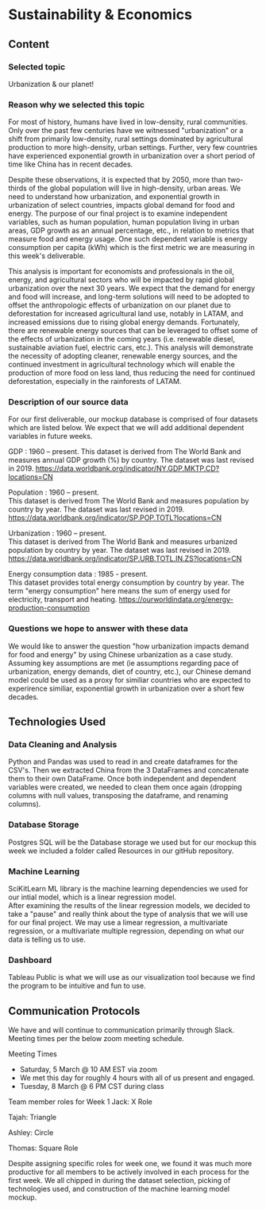 # Sustainability & Economics

## Content

### Selected topic

Urbanization & our planet!

### Reason why we selected this topic

For most of history, humans have lived in low-density, rural communities.  Only over the past few centuries have we witnessed "urbanization" or a shift from primarily low-density, rural settings dominated by agricultural production to more high-density, urban settings.  Further, very few countries have experienced exponential growth in urbanization over a short period of time like China has in recent decades.  

Despite these observations, it is expected that by 2050, more than two-thirds of the global population will live in high-density, urban areas. We need to understand how urbanization, and exponential growth in urbanization of select countries, impacts global demand for food and energy.  The purpose of our final project is to examine independent variables, such as human population, human population living in urban areas, GDP growth as an annual percentage, etc., in relation to metrics that measure food and energy usage.  One such dependent variable is energy consumption per capita (kWh) which is the first metric we are measuring in this week's deliverable.

This analysis is important for economists and professionals in the oil, energy, and agricultural sectors who will be impacted by rapid global urbanization over the next 30 years.  We expect that the demand for energy and food will increase, and long-term solutions will need to be adopted to offset the anthropologic effects of urbanization on our planet due to deforestation for increased agricultural land use, notably in LATAM, and increased emissions due to rising global energy demands.  Fortunately, there are renewable energy sources that can be leveraged to offset some of the effects of urbanization in the coming years (i.e. renewable diesel, sustainable aviation fuel, electric cars, etc.).  This analysis will demonstrate the necessity of adopting cleaner, renewable energy sources, and the continued investment in agricultural technology which will enable the production of more food on less land, thus reducing the need for continued deforestation, especially in the rainforests of LATAM. 

### Description of our source data

For our first deliverable, our mockup database is comprised of four datasets which are listed below.  We expect that we will add additional dependent variables in future weeks. 

GDP : 1960 – present. 
This dataset is derived from The World Bank and measures annual GDP growth (%) by country.  The dataset was last revised in 2019.
https://data.worldbank.org/indicator/NY.GDP.MKTP.CD?locations=CN

Population : 1960 – present.  
This dataset is derived from The World Bank and measures population by country by year.  The dataset was last revised in 2019.
https://data.worldbank.org/indicator/SP.POP.TOTL?locations=CN

Urbanization : 1960 – present.  
This dataset is derived from The World Bank and measures urbanized population by country by year.  The dataset was last revised in 2019. 
https://data.worldbank.org/indicator/SP.URB.TOTL.IN.ZS?locations=CN

Energy consumption data : 1985 - present.  
This dataset provides total energy consumption by country by year.  The term "energy consumption" here means the sum of energy used for electricity, transport and heating.
https://ourworldindata.org/energy-production-consumption


### Questions we hope to answer with these data

We would like to answer the question "how urbanization impacts demand for food and energy" by using Chinese urbanization as a case study.  Assuming key assumptions are met (ie assumptions regarding pace of urbanization, energy demands, diet of country, etc.), our Chinese demand model could be used as a proxy for similiar countries who are expected to experirence similiar, exponential growth in urbanization over a short few decades.  


## Technologies Used
### Data Cleaning and Analysis
Python and Pandas was used to read in and create dataframes for the CSV's. Then we extracted China from the 3 DataFrames and concatenate them to their own DataFrame. Once both independent and dependent variables were created, we needed to clean them once again (dropping columns with null values, transposing the dataframe, and renaming columns).

### Database Storage
Postgres SQL will be the Database storage we used but for our mockup this week we included a folder called Resources in our gitHub repository. 

### Machine Learning
SciKitLearn ML library is the machine learning dependencies we used for our intial model, which is a linear regression model.  
After examining the results of the linear regression models, we decided to take a "pause" and really think about the type of analysis that we will use for our final project.  We may use a limear regression, a multivariate regression, or a multivariate multiple regression, depending on what our data is telling us to use. 

### Dashboard
Tableau Public is what we will use as our visualization tool because we find the program to be intuitive and fun to use.

## Communication Protocols 
We have and will continue to communication primarily through Slack.  
Meeting times per the below zoom meeting schedule.

Meeting Times 
- Saturday, 5 March @ 10 AM EST via zoom  
- We met this day for roughly 4 hours with all of us present and engaged.
- Tuesday, 8 March @ 6 PM CST during class

Team member roles for Week 1
Jack: X Role

Tajah: Triangle

Ashley: Circle

Thomas: Square Role

Despite assigning specific roles for week one, we found it was much more productive for all members to be actively involved in each process for the first week.  We all chipped in during the dataset selection, picking of technologies used, and construction of the machine learning model mockup.
